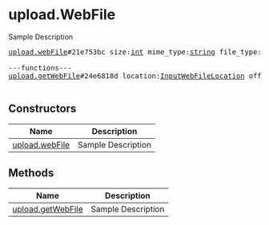 # upload.WebFile

Sample Description

<pre>
<a href="../constructor/upload.webFile.md">upload.webFile</a>#21e753bc size:<a href="../type/int.md">int</a> mime_type:<a href="../type/string.md">string</a> file_type:<a href="../type/storage.FileType.md">storage.FileType</a> mtime:<a href="../type/int.md">int</a> bytes:<a href="../type/bytes.md">bytes</a> = <a href="../type/upload.WebFile.md">upload.WebFile</a>;

---functions---
<a href="../method/upload.getWebFile.md">upload.getWebFile</a>#24e6818d location:<a href="../type/InputWebFileLocation.md">InputWebFileLocation</a> offset:<a href="../type/int.md">int</a> limit:<a href="../type/int.md">int</a> = <a href="../type/upload.WebFile.md">upload.WebFile</a>;

</pre>

## Constructors

| Name | Description |
|------|-------------|
| [upload.webFile](../constructor/upload.webFile.md) | Sample Description |

## Methods

| Name | Description |
|------|-------------|
| [upload.getWebFile](../method/upload.getWebFile.md) | Sample Description |
